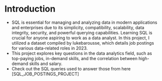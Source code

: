 # Introduction
- SQL is essential for managing and analyzing data in modern applications and enterprises due to its simplicity, compatibility, scalability, data integrity, security, and powerful querying capabilities. Learning SQL is crucial for anyone aspiring to work as a data analyst. In this project, I utilized a dataset compiled by lukebarousse, which details job postings for various data-related roles in 2023.
- This project explores key questions in the data analytics field, such as top-paying jobs, in-demand skills, and the correlation between high-demand skills and salary.
- Check out the SQL queries used to answer those from here [SQL_JOB_POSTINGS_PROJECT]
